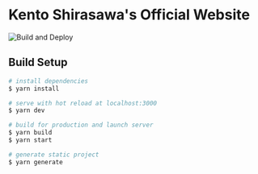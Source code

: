 # Kento Shirasawa's Official Website

![Build and Deploy](https://github.com/SiraKen/siraken.github.io/workflows/Build%20and%20Deploy/badge.svg)

## Build Setup

```bash
# install dependencies
$ yarn install

# serve with hot reload at localhost:3000
$ yarn dev

# build for production and launch server
$ yarn build
$ yarn start

# generate static project
$ yarn generate
```

